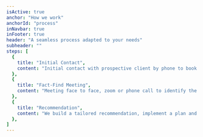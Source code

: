 ```yaml
---
isActive: true
anchor: "How we work"
anchorId: "process"
inNavbar: true
inFooter: true
header: "A seamless process adapted to your needs"
subheader: ""
steps: [
  {
    title: "Initial Contact",
    content: "Initial contact with prospective client by phone to book the introduction/discovery/fact-find meeting.",
  },
  {
    title: "Fact-Find Meeting",
    content: "Meeting face to face, zoom or phone call to identify the clients goals and needs by discussing their entire family financial situation.",
  },
  {
    title: "Recommendation",
    content: "We build a tailored recommendation, implement a plan and complete applications for proposed insurance and investment accounts).",
  },
]
---
```

